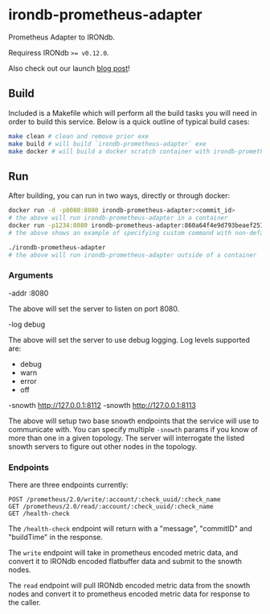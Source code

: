 # irondb-prometheus-adapter

Prometheus Adapter to IRONdb.

Requiress IRONdb `>= v0.12.0`.

Also check out our launch [blog post](https://www.circonus.com/2018/06/prometheus-adapter/)!

## Build

Included is a Makefile which will perform all the build tasks you will need
in order to build this service.  Below is a quick outline of typical build
cases:

```bash
make clean # clean and remove prior exe
make build # will build `irondb-prometheus-adapter` exe
make docker # will build a docker scratch container with irondb-prometheus-adapter inside
```

## Run

After building, you can run in two ways, directly or through docker:

```bash
docker run -d -p8080:8080 irondb-prometheus-adapter:<commit_id>
# the above will run irondb-prometheus-adapter in a container
docker run -p1234:8080 irondb-prometheus-adapter:860a64f4e9d793beaef25196e36a35da1480d88b /irondb-prometheus-adapter -addr :1234 -log debug -snowth http:127.0.0.1:8112
# the above shows an example of specifying custom command with non-default args

./irondb-prometheus-adapter
# the above will run irondb-prometheus-adapter outside of a container
```

### Arguments

-addr :8080

The above will set the server to listen on port 8080.

-log debug

The above will set the server to use debug logging.  Log levels supported are:

* debug
* warn
* error
* off

-snowth http://127.0.0.1:8112 -snowth http://127.0.0.1:8113

The above will setup two base snowth endpoints that the service will use
to communicate with.  You can specify multiple `-snowth` params if you know
of more than one in a given topology.  The server will interrogate the
listed snowth servers to figure out other nodes in the topology.

### Endpoints

There are three endpoints currently:

```
POST /prometheus/2.0/write/:account/:check_uuid/:check_name
GET /prometheus/2.0/read/:account/:check_uuid/:check_name
GET /health-check
```

The `/health-check` endpoint will return with a "message", "commitID" and 
"buildTime" in the response.

The `write` endpoint will take in prometheus encoded metric data, and convert
it to IRONdb encoded flatbuffer data and submit to the snowth nodes.

The `read` endpoint will pull IRONdb encoded metric data from the snowth nodes
and convert it to prometheus encoded metric data for response to the caller.
